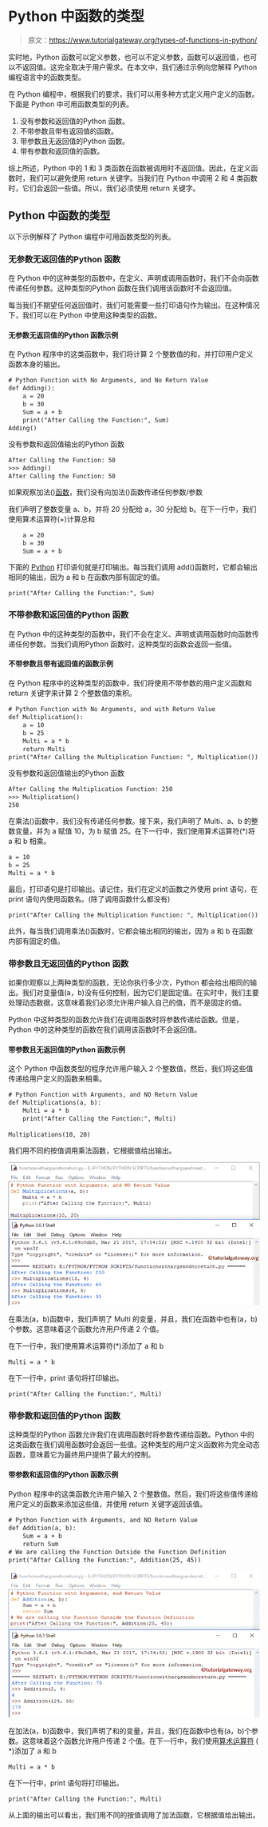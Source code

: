 # Python 中函数的类型

> 原文：<https://www.tutorialgateway.org/types-of-functions-in-python/>

实时地，Python 函数可以定义参数，也可以不定义参数，函数可以返回值，也可以不返回值。这完全取决于用户需求。在本文中，我们通过示例向您解释 Python 编程语言中的函数类型。

在 Python 编程中，根据我们的要求，我们可以用多种方式定义用户定义的函数。下面是 Python 中可用函数类型的列表。

1.  没有参数和返回值的Python 函数。
2.  不带参数且带有返回值的函数。
3.  带参数且无返回值的Python 函数。
4.  带有参数和返回值的函数。

综上所述，Python 中的 1 和 3 类函数在函数被调用时不返回值。因此，在定义函数时，我们可以避免使用 return 关键字。当我们在 Python 中调用 2 和 4 类函数时，它们会返回一些值。所以，我们必须使用 return 关键字。

## Python 中函数的类型

以下示例解释了 Python 编程中可用函数类型的列表。

### 无参数无返回值的Python 函数

在 Python 中的这种类型的函数中，在定义、声明或调用函数时，我们不会向函数传递任何参数。这种类型的Python 函数在我们调用该函数时不会返回值。

每当我们不期望任何返回值时，我们可能需要一些打印语句作为输出。在这种情况下，我们可以在 Python 中使用这种类型的函数。

#### 无参数无返回值的Python 函数示例

在 Python 程序中的这类函数中，我们将计算 2 个整数值的和，并打印用户定义函数本身的输出。

```
# Python Function with No Arguments, and No Return Value
def Adding():
    a = 20
    b = 30
    Sum = a + b
    print("After Calling the Function:", Sum)
Adding()
```

没有参数和返回值输出的Python 函数

```
After Calling the Function: 50
>>> Adding()
After Calling the Function: 50
```

如果观察加法()[函数](https://www.tutorialgateway.org/functions-in-python/)，我们没有向加法()函数传递任何参数/参数

我们声明了整数变量 a、b，并将 20 分配给 a，30 分配给 b。在下一行中，我们使用算术运算符(+)计算总和

```
    a = 20
    b = 30
    Sum = a + b
```

下面的 [Python](https://www.tutorialgateway.org/python-tutorial/) 打印语句就是打印输出。每当我们调用 add()函数时，它都会输出相同的输出，因为 a 和 b 在函数内部有固定的值。

```
print("After Calling the Function:", Sum)
```

### 不带参数和返回值的Python 函数

在 Python 中的这种类型的函数中，我们不会在定义、声明或调用函数时向函数传递任何参数。当我们调用Python 函数时，这种类型的函数会返回一些值。

#### 不带参数且带有返回值的函数示例

在 Python 程序中的这种类型的函数中，我们将使用不带参数的用户定义函数和 return 关键字来计算 2 个整数值的乘积。

```
# Python Function with No Arguments, and with Return Value
def Multiplication():
    a = 10
    b = 25
    Multi = a * b
    return Multi
print("After Calling the Multiplication Function: ", Multiplication())
```

没有参数和返回值输出的Python 函数

```
After Calling the Multiplication Function: 250
>>> Multiplication()
250
```

在乘法()函数中，我们没有传递任何参数。接下来，我们声明了 Multi、a、b 的整数变量，并为 a 赋值 10，为 b 赋值 25。在下一行中，我们使用算术运算符(*)将 a 和 b 相乘。

```
a = 10
b = 25
Multi = a * b
```

最后，打印语句是打印输出。请记住，我们在定义的函数之外使用 print 语句，在 print 语句内使用函数名。(除了调用函数什么都没有)

```
print("After Calling the Multiplication Function: ", Multiplication())
```

此外，每当我们调用乘法()函数时，它都会输出相同的输出，因为 a 和 b 在函数内部有固定的值。

### 带参数且无返回值的Python 函数

如果你观察以上两种类型的函数，无论你执行多少次，Python 都会给出相同的输出。我们对变量值(a，b)没有任何控制，因为它们是固定值。在实时中，我们主要处理动态数据，这意味着我们必须允许用户输入自己的值，而不是固定的值。

Python 中这种类型的函数允许我们在调用函数时将参数传递给函数。但是，Python 中的这种类型的函数在我们调用该函数时不会返回值。

#### 带参数且无返回值的Python 函数示例

这个 Python 中函数类型的程序允许用户输入 2 个整数值，然后，我们将这些值传递给用户定义的函数来相乘。

```
# Python Function with Arguments, and NO Return Value
def Multiplications(a, b):
    Multi = a * b
    print("After Calling the Function:", Multi)

Multiplications(10, 20)   
```

我们用不同的按值调用乘法函数，它根据值给出输出。

![Types of Functions in Python programming 3](img/47c3194c0a27484e1a98711581520633.png)

在乘法(a，b)函数中，我们声明了 Multi 的变量，并且，我们在函数中也有(a，b)个参数。这意味着这个函数允许用户传递 2 个值。

在下一行中，我们使用算术运算符(*)添加了 a 和 b

```
Multi = a * b
```

在下一行中，print 语句将打印输出。

```
print("After Calling the Function:", Multi)
```

### 带参数和返回值的Python 函数

这种类型的Python 函数允许我们在调用函数时将参数传递给函数。Python 中的这类函数在我们调用函数时会返回一些值。这种类型的用户定义函数称为完全动态函数，意味着它为最终用户提供了最大的控制。

#### 带参数和返回值的Python 函数示例

Python 程序中的这类函数允许用户输入 2 个整数值。然后，我们将这些值传递给用户定义的函数来添加这些值，并使用 return 关键字返回该值。

```
# Python Function with Arguments, and NO Return Value
def Addition(a, b):
    Sum = a + b
    return Sum
# We are calling the Function Outside the Function Definition
print("After Calling the Function:", Addition(25, 45))
```

![Types of Functions in Python programming 4](img/79125c8d1a00cbe4cde8acbdb864c560.png)

在加法(a，b)函数中，我们声明了和的变量，并且，我们在函数中也有(a，b)个参数。这意味着这个函数允许用户传递 2 个值。在下一行中，我们使用[算术运算符](https://www.tutorialgateway.org/python-arithmetic-operators/) ( *)添加了 a 和 b

```
Multi = a * b
```

在下一行中，print 语句将打印输出。

```
print("After Calling the Function:", Multi)
```

从上面的输出可以看出，我们用不同的按值调用了加法函数，它根据值给出输出。